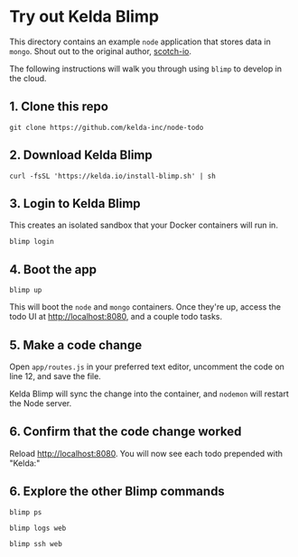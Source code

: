 # Try out Kelda Blimp

This directory contains an example `node` application that stores data in
`mongo`. Shout out to the original author,
[scotch-io](https://github.com/scotch-io/node-todo).

The following instructions will walk you through using `blimp` to develop in
the cloud.

## 1. Clone this repo

```
git clone https://github.com/kelda-inc/node-todo
```

## 2. Download Kelda Blimp

```
curl -fsSL 'https://kelda.io/install-blimp.sh' | sh
```

## 3. Login to Kelda Blimp

This creates an isolated sandbox that your Docker containers will run in.

```
blimp login
```

## 4. Boot the app

```
blimp up
```

This will boot the `node` and `mongo` containers. Once they're up, access the
todo UI at [http://localhost:8080](http://localhost:8080), and a couple todo tasks.



## 5. Make a code change

Open `app/routes.js` in your preferred text editor, uncomment the code on line
12, and save the file.

Kelda Blimp will sync the change into the container, and `nodemon` will restart
the Node server.

## 6. Confirm that the code change worked

Reload [http://localhost:8080](http://localhost:8080). You will now see each
todo prepended with "Kelda:"

## 6. Explore the other Blimp commands

```
blimp ps

blimp logs web

blimp ssh web
```
